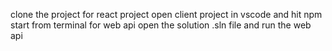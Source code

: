 clone the project
for react project open client project in vscode and hit npm start from terminal
for web api open the solution .sln file and run the web api

